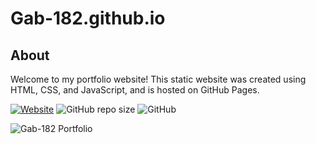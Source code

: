 # Gab-182.github.io

## About
Welcome to my portfolio website! This static website was created using HTML, CSS, and JavaScript, and is hosted on GitHub Pages.

[![Website](https://img.shields.io/website?label=Gab-182.github.io&style=for-the-badge&url=https%3A%2F%2FGab-182.github.io)](https://Gab-182.github.io)
![GitHub repo size](https://img.shields.io/github/repo-size/Gab-182/Gab-182.github.io?style=for-the-badge)
![GitHub](https://img.shields.io/github/license/Gab-182/Gab-182.github.io?style=for-the-badge)

![Gab-182 Portfolio](images/Gab-182-Portfolio.png)

